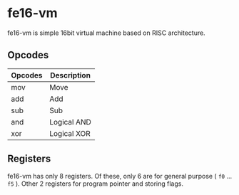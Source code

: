 # fe16-vm

fe16-vm is simple 16bit virtual machine based on RISC architecture. 

## Opcodes

| Opcodes | Description |
|---------|-------------|
| mov     | Move        |
| add     | Add         |
| sub     | Sub         |
| and     | Logical AND |
| xor     | Logical XOR |


## Registers

fe16-vm has only 8 registers. Of these, only 6 are for general purpose ( `f0` ... `f5` ). Other 2 registers for program pointer and storing flags. 
